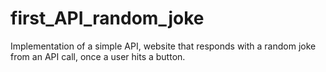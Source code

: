 # first_API_random_joke
Implementation of a simple API, website that responds with a random joke from an API call, once a user hits a button.
